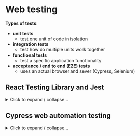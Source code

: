 # Web testing

**Types of tests**:

- **unit tests**
  - test one unit of code in isolation
- **integration tests**
  - test how do multiple units work together
- **functional tests**
  - test a specific application functionality
- **acceptance / end to end (E2E) tests**
  - uses an actual browser and sever (Cypress, Selenium)

## React Testing Library and Jest

<details>
<summary>Click to expand / collapse...</summary>
<hr />

### Basics

<details>
<summary>Click to expand / collapse...</summary>
<hr />

#### React Testing Library vs Jest

- **React Testing Library** provides the virtual DOM and utilities for tests
  - things like:
    - rendering components into the virtual DOM
    - searching the virtual DOM
    - interacting with the virtual DOM
    - it needs a test runner for finding and running tests and also making assertions
- **Jest** is a test runner which:
  - finds tests
  - runs tests
  - determines whether tests pass or fail
  - has the option to be ran in watch mode

#### Jest

- uses a global **`test`** method with 2 arguments:

  - a string description (test name)
  - test function - which passes if there are no errors

- we can also use the `describe` method to group multiple tests

- **assertions**:
  - example: `expect(linkElement).toBeInTheDocument()`
    - `expect` - Jest global, starts the assertion, takes in the argument
    - `toBeInTheDocument`, `toBe`, `toHaveLength`... - types of matchers

**jest-dom**:

- comes with `create-react-app`
- configured in the `setupTests.js` file, [here](./jest-and-react-testing-library-tutorial/1_color_button/src/setupTests.js)
- allows us to use DOM-based matchers
- their docs can be found **[here](https://github.com/testing-library/jest-dom)**

#### React testing library

Accessibility - **[which query should I use?](https://testing-library.com/docs/queries/about/#priority)**

- when using `getByRole`, which is the most preferred query type (because of screen reader support), **[these docs](https://www.w3.org/TR/wai-aria/#role_definitions)** should be useful.

- if we accidentally write the wrong role testing library will complain and will tell us the available role
- the preferred testing philosophy of _React testing library_ is to write functional tests

#### When to write unit tests

- if we have a function that is used by several components
- if the function logic is to difficult to test via functional tests
- if there are too many edge cases for the result of the function
- if we want to be able to determine what caused functional tests to fail (because funtional tests are higher level)

#### Test examples

- examples can be found [here](./jest-and-react-testing-library-tutorial/1_color_button/src/App.test.js)

</details>

### ESLint and Prettier with Testing Library

<details>
<summary>Click to expand / collapse...</summary>
<hr />

- ESLint - popular static linter for JavaScript
  - there are plugins for testing library and jest-dom
- Prettier - automatically formats the code

- Github pages for eslint plugins:

  - [testing-library](https://github.com/testing-library/eslint-plugin-testing-library)
  - [jest-dom](https://github.com/testing-library/eslint-plugin-jest-dom)

- Preferred rules and plugins from the author: [here](https://github.com/bonnie/bonniedotdev/blob/master/client/.eslintrc.json)

- basic example in our project:

  - [eslint](./jest-and-react-testing-library-tutorial/1_color_button/.vscode/settings.json)
  - [prettier, vscode settings](./jest-and-react-testing-library-tutorial/1_color_button/.vscode/settings.json)

- setup steps:
  - `npm install eslint-plugin-testing-library eslint-plugin-jest-dom`
  - remove `eslintConfig` from `package.json`
  - create `.eslintrc.json` and add standard config
  - add `.eslintcache` and `.vscode` to `.gitignore`
  - create `.vscode/settings.json` and add standard config
  - test that it works

</details>

### User event testing

<details>
<summary>Click to expand / collapse...</summary>
<hr />

Different user event methods (other than `fireEvent`) can be found in the **[docs](https://github.com/testing-library/user-event)**

</details>

### Screen query methods

<details>
<summary>Click to expand / collapse...</summary>
<hr />

The structure of testing library query methods is the following: `command[All]ByQueryType`

- **command**

  - `get` - expect element to be in the DOM
  - `query` - expect element _not_ to be in the DOM
  - `find` - expect element to appear async

- **[All]**

  - if we exclude this option then we are expecting only one match
  - if we include it we are expecting an array of matches

- **QueryType**

  - `Role` - most preferred
  - `AltText` - images
  - `Text` - display elements
  - Form elements:
    - `PlaceholderText`
    - `LabelText`
    - `DisplayValue`

- `screen` query documentation links:
  - [Queries](https://testing-library.com/docs/queries/about)
  - [Cheatsheet](https://testing-library.com/docs/react-testing-library/cheatsheet/)
  - [Which query to use?](https://testing-library.com/docs/queries/about/#priority)

**Not wrapped in act(...) warning:**

- this means that React updated some element after the test was finished
- **don't follow the advice** to wrap the function in `act(...)`
  - testing library already does this for us
- the same often happens if we have an error that we are updating state on an unmounted component
- to remedy this error we need to:
  - determine what changes after the test is over (async)
  - account for the change in test by:
    - awaiting the change
    - asserting on it
    - example can be found in this **[file](./jest-and-react-testing-library-tutorial/2_sundaes_on_demand/client/src/summary/test/SummaryForm.test.jsx)**
- almost always when we are using some async function we need to use `await findBy` in
- the same

</details>

### Mocking server responses with Mock Service Worker

<details>
<summary>Click to expand / collapse...</summary>
<hr />

**Mock Service Worker:**

- **[docs](https://mswjs.io/docs/)**
- purpose:
  - intercept network calls and return specified responses
  - prevent network calls during tests
  - set up test conditions using server response
- setup:

  - `npm install msw`
  - create handlers (mocking conditions) - **[example](./jest-and-react-testing-library-tutorial/2_sundaes_on_demand/client/src/mocks/handlers.js)**
  - create test server:
    - **[docs](https://mswjs.io/docs/getting-started/integrate/node)**
    - **[example](./jest-and-react-testing-library-tutorial/2_sundaes_on_demand/client/src/mocks/server.js)**
  - make sure test server listens during all tests
    - reset the handler after each test
    - **[example](jest-and-react-testing-library-tutorial/2_sundaes_on_demand/client/src/setupTests.js)**

- we can mock either REST or GraphQL requests
- we do it using a syntax like this:

  ```javascript
  rest.get("http:localhost:3030/scoops", (res, res, ctx) => {});
  ```

  - the `rest` part defines the handler type (`rest` or `graphql`)
  - `get` is the HTTP method to mock
  - the first parameter is the full URL to mock
  - the second parameter is a response resolver function (`req` is the request object, `res` is a function to create response, `ctx` is a utility to build the reponse)
  - [example in project](./jest-and-react-testing-library-tutorial/2_sundaes_on_demand/client/src/pages/entry/tests/Options.test.jsx)

- example of mocking an error response: [here](./jest-and-react-testing-library-tutorial/2_sundaes_on_demand/client/src/pages/entry/tests/OrderEntry.test.jsx)

**Bonus - passing Jest Mocks as props:**

- it is done using a jest mock function, `jest.fn()`
- it's merely a placeholder to avoid errors, it does not do anything
- [examples](./jest-and-react-testing-library-tutorial/2_sundaes_on_demand/client/src/pages/entry/tests/OrderEntry.test.jsx)

</details>

### Testing components wrapped in a provider (context or a store)

<details>
<summary>Click to expand / collapse...</summary>
<hr />

To add context to the test setup we need to add a `wrapper` option to our `render` function from testing library. The wrapper can be a React Context provider, a Redux provider, a MobX store etc. Here we created a custom render method so that we can have the wrapper by default.

- **[example](./jest-and-react-testing-library-tutorial/2_sundaes_on_demand/client/src/test-utils/testing-library-utils.jsx)**

</details>

### Debugging tips

<details>
<summary>Click to expand / collapse...</summary>
<hr />

- `screen.debug()` method can be used to print out the state of the DOM at a given point in the test
- when something is asynchronous use `await findBy*`, when we expect something to be present use `getBy`, when we expect it not to be present use `queryBy`
- don't be intimidated by the amount of error text

</details>

### Standard questions one needs to ask himself before writing tests

<details>
<summary>Click to expand / collapse...</summary>
<hr />

1. What to render?
   - What's the smallest possible component that encompasses test use cases?
2. Do we need to pass any props?
3. Do we need to wrap the component in a provider (context or store)?
   - Does the provider get used?
   - Is it alreadz wrapped within the component?
4. Where should the tests go?
   - Which file?
5. What to test?
   - what's the behavior that needs testing?
6. How to test?
   - what queries and events?
   - do we need to await, is there anything async going on?

- a nice **[article](https://kentcdodds.com/blog/common-mistakes-with-react-testing-library)** describing some common mistakes when working with React Testing library

</details>

</details>

## Cypress web automation testing

<details>
<summary>Click to expand / collapse...</summary>
<hr />

**[Cypress docs](https://www.cypress.io/)**

### Cypress vs Selenium

<details>
<summary>Click to expand / collapse...</summary>
<hr />

**Cypress pros:**

- complete framework (all dependencies installed out of the box)
- very fast (because it runs natively in the browser using JavaScript)
- more stable
- test and mock APIs
- don't need test environment

**Cypress cons:**

- no IE and Safari support
- asynchronous code
- no mobile, but mobile view
- single domain and single tab
- not friendly with iFrames

</details>

### Setting up the deveopment environment

<details>
<summary>Click to expand / collapse...</summary>
<hr />

- installing Cypress: `npm install cypress --save-dev`
- opening Cypress runner: `npx cypress open`

  - by default this command creates a basic file structure and some tests which can be run
  - the `cypress` folder at the root of our project is created
    - it containts the following: - `fixtures` - `integration` - `plugins` - `support` - it contains the `index.js` file, which is the entry point for our tests - it also contains `commands.js` which is a place for us to define all common functions which will be used in our tests (e.g. a login function)
  - the `plugins` folder contains a file in which we can include some additional functionalities (plugins) which will be added to our cypress installation
  - the `integration` folder contains all of our tests
  - the `fixtures` folder contains all of our additional test data such as mocks
  - there is also a `cypress.json` folder, created at the root of our project, which is a default configuration file for cypress

- Cypress configuration:
  - **[docs](https://docs.cypress.io/guides/references/configuration)**
  - **[example](./cypress-tutorial/1_basics/cypress.json)**
  - **[example project 1 - Github](https://github.com/Postavshik/ngx-cypress-test)**
  - **[example project 2 - Github](https://github.com/gothinkster/angular-realworld-example-app)**

</details>

### Interaction with web elements

<details>
<summary>Click to expand / collapse...</summary>
<hr />

All code examples can be found **[here](./cypress-tutorial/1_basics/cypress/integration/firstTest.spec.js)**

#### Basic DOM (Document Object Model) terminology:

It's important to understand the difference between the following:

- html element names (tags)
- html attribute names (`class` and `id` are also attribute names)
- html attribute values
- text values
- parent elements, child elements, sibling elements

#### Tests structure

- all tests need to start either with the `describe` or the `context` function (they are the same, it just comes down to syntactic preference) - they create a kind of container for singular tests
- singular tests are written using the `it` or `test` functions
- we can have multiple describes in the same file, also we can nest them (useful if we are using for example a `beforeEach`)
- **[example](./cypress-tutorial/1_basics/cypress/integration/firstTest.spec.js)**
- **a big help** is also adding this line: `/// <reference types="cypress" />` to the top of the file which uses cypress - it tells our IDE to help us with autocompleting test code

#### Types of locators

- Cypress is using the jQuery selector engine
- find element by tag name: `cy.get('input')`
- find element by id: `cy.get('#inputEmail1')`
- find element by class name: `cy.get('.input-full-width')`
- find element by attribute name: `cy.get('[placeholder]')`
- find element by attribute name and value: `cy.get('[placeholder="Email"]')`
- find element by class value (note that we need to provide all class values in order for this to work - if we omit one it won't work correctly): `cy.get('[class="input-full-width size-medium shape-rectangle"]')`
- by multiple elements (tag name and attribute with value): `cy.get('input[placeholder="Email"]')`
- by multiple elements (two different attributes): `cy.get('[placeholder="Email"][type="email"]')`
- by multiple elements (tag name, attribute with value, ID and class name): `cy.get('input[placeholder="Email"]#inputEmail1.input-full-width')`
- the most recommended way by Cypress (by creating our own attributes): `cy.get('[data-cy="imputEmail1"]')`

- to run the application we need to execture: `cy.visit('/')` (because we specified the baseUrl in the config [here](./cypress-tutorial/cypress.json) it is enough just to specify a `/` for the path)
- after that we navigate to the screen which contains our element
- **[example](./cypress-tutorial/1_basics/cypress/integration/firstTest.spec.js)**

#### Finding web elements

As stated above, the best way to select web elements in Cypress is to add custom attributes to them because that is completely in our control. Other than selecting by attribute and using `cy.get()` we can use `cy.contains()`.

**Examples**:

`cy.contains('Sign in')` => finds the first element that matches the content
`cy.contains('[status="warning"]', 'Sign in')` => finding by attribute and content

```javascript
cy.get("#inputEmail3").parents("form").find("button").should("contain", "Sign in");
```

- traversing through the DOM, notice that we need to use the `find` method in this case, `get` won't work correctly
- **`find` method** is used only to find child elements inside parent elements
- **`get`** on the other hand searches for elements in the entire DOM
- **`parents`** is used to find parent elements relative to the currently selected element

```javascript
cy.get("#inputEmail3")
  .parents("form")
  .find("button")
  .should("contain", "Sign in")
  .parents("form")
  .find("nb-checkbox")
  .click();
```

- chaining events example

`cy.contains('nb-card', 'Horizontal form').find('[type="email"]')` => shorthand, here we are looking for an `nb-card` element which contains the text `Horizontal form` (even though the text is located inside its child, `nb-card-header`, element), and then once we have the card we are using the `find` method to locate the child element with attribute value `type="email"` which is an input located inside the `nb-card-body` element

- **[example](./cypress-tutorial/1_basics/cypress/integration/firstTest.spec.js)**

#### Saving the subject of a command, then and wrap methods

Cypress is asyncronous and saving variables doesn't work as you'd expect. Basically we need to use promises and the `then` function to save variables, and wrap the promise with the `wrap` function if we want to use Cypress methods on them.

Example (wrong):

```javascript
// SELENIUM - WEIRD ERRORS BECAUSE CYPRESS IS ASYNC AND SAVING VARIABLES LIKE THIS DOESN'T WORK
const firstForm = cy.contains("nb-card", "Using the Grid");
const secondForm = cy.contains("nb-card", "Basic form");

firstForm.find('[for="inputEmail1"]').should("contain", "Email");
firstForm.find('[for="inputPassword2"]').should("contain", "Password");

secondForm.find('[for="exampleInputEmail1"]').should("contain", "Email");
secondForm.find('[for="exampleInputPassword1"]').should("contain", "Password");
```

Example (correct):

```javascript
// CYPRESS - note that inside the then block we can't use cypress find and assert methods, but rather those are jQuery and Chai methods of the same name
// if we want to be using the cypress methods we need to wrap the promise inside of the wrap methdd
cy.contains("nb-card", "Using the Grid").then((firstForm) => {
  const emailLabelFirst = firstForm.find('[for="inputEmail1"]').text();
  const passwordLabelFirst = firstForm.find('[for="inputPassword2"]').text();

  expect(emailLabelFirst).to.equal("Email");
  expect(passwordLabelFirst).to.equal("Password");

  // a more complex example where we are asyncronously getting stuff inside then
  // CHECK - we can probably chain then statemens since we are working with promises
  cy.contains("nb-card", "Basic form").then((secondForm) => {
    const passwordLabelSecond = secondForm.find('[for="exampleInputPassword1"]').text();
    expect(passwordLabelFirst).to.equal(passwordLabelSecond);

    // USING THE WRAP FUNCTION
    cy.wrap(secondForm).find('[for="exampleInputPassword1"]').should("contain", "Password");
  });
});
```

#### Invoke command

Previous approaches:

```javascript
// Approach 1
cy.get("[for=exampleInputEmail1]").should("contain", "Email address");

// Approach 2
cy.get("[for=exampleInputEmail1]").then((label) => {
  expect(label.text()).to.equal("Email address");
});
```

Invoke command examples for extracting some info:

```javascript
// Approach 3 - INVOKE COMMAND
cy.get("[for=exampleInputEmail1]")
  .invoke("text")
  .then((text) => {
    expect(text).to.equal("Email address");
  });

cy.contains("nb-card", "Basic form")
  .find("nb-checkbox")
  .click()
  .find(".custom-checkbox")
  .invoke("attr", "class")
  // .should("contain", "checked");
  .then((classValue) => {
    expect(classValue).to.contain("checked");
  });
```

Invoke command example for asserting properties:

```javascript
// assert property using invoke
cy.contains("nb-card", "Common Datepicker")
  .find("input")
  .then((input) => {
    cy.wrap(input).click();
    cy.get("nb-calendar-day-picker").contains("17").click();
    cy.wrap(input).invoke("prop", "value").should("contain", "17");
  });
```

#### Checkboxes and radio buttons

Cypress uses a special command to work with these elements => `check`.

**Radio buttons:**

```javascript
// radio button
cy.contains("nb-card", "Using the Grid")
  .find("[type=radio]")
  .then((radioButtons) => {
    // here we need to pass the force: true flag because the input element is actually hidden in the DOM (whole story with styling checkboxes)
    // since we have 3 radio buttons selected here we can decide which one we are talking about by using the .first() method or specifying the index with .eq(1)
    cy.wrap(radioButtons).first().check({ force: true }).should("be.checked");
    cy.wrap(radioButtons).eq(1).check({ force: true });
    cy.wrap(radioButtons).first().should("not.be.checked");
    cy.wrap(radioButtons).eq(2).should("be.disabled");
  });
```

**Checkboxes:**

```javascript
// checkboxes, here we selected 3 checboxes and checked them all (if it is already checked it stays checked)
// check is used only for checkboxes and radio buttons, where as click is universal (click will work as a toggle for them)
cy.get('[type="checkbox"]').check({ force: true });
cy.get('[type="checkbox"]').eq(0).check({ force: true });
cy.get('[type="checkbox"]').eq(0).click({ force: true });
```

#### Lists and dropdowns:

```javascript
cy.get("nav nb-select").then((dropdown) => {
  cy.wrap(dropdown).click();

  // by using the Cypress .each method we can loop through different list options
  cy.get(".options-list nb-option").each((listItem, index) => {
    const itemText = listItem.text().trim();
    const colors = {
      Light: "rgb(255, 255, 255)",
      Dark: "rgb(34, 43, 69)",
      Cosmic: "rgb(50, 50, 89)",
      Corporate: "rgb(255, 255, 255)",
    };

    // note that we have to use .click() if our dropdown is not defined within the <select></select> tags
    // if it was we could've used the .select() method
    cy.wrap(listItem).click();
    cy.wrap(dropdown).should("contain", itemText);
    cy.get("nb-layout-header nav").should("have.css", "background-color", colors[itemText]);

    if (index < 3) {
      cy.wrap(dropdown).click();
    }
  });
});
```

#### Web tables

```javascript
it.only("web tables", () => {
  // getting to the appropriate view
  cy.visit("/");
  cy.contains("Tables & Data").click();
  cy.contains("Smart Table").click();

  // web tables
  // edit functionality
  cy.get("tbody")
    .contains("tr", "Larry")
    .then((tableRow) => {
      cy.wrap(tableRow).find(".nb-edit").click();
      cy.wrap(tableRow).find('[placeholder="Age"]').clear().type("25");
      cy.wrap(tableRow).find(".nb-checkmark").click();
      // because there were no unique identifiers for the column we were looking for, we found it by index here
      cy.wrap(tableRow).find("td").eq(6).should("contain", "25");
    });

  // adding functionality
  cy.get("thead").find(".nb-plus").click();
  // because there were no unique identifiers for the row we were looking for, we found it by index here
  cy.get("thead")
    .find("tr")
    .eq(2)
    .then((tableRow) => {
      cy.wrap(tableRow).find('[placeholder="First Name"]').type("Niko");
      cy.wrap(tableRow).find('[placeholder="Last Name"]').type("Gril");
      cy.wrap(tableRow).find(".nb-checkmark").click();
    });

  cy.get("tbody tr")
    .first()
    .find("td")
    .then((tableColumns) => {
      cy.wrap(tableColumns).eq(2).should("contain", "Niko");
      cy.wrap(tableColumns).eq(3).should("contain", "Gril");
    });

  // search functionality
  const age = [20, 30, 40, 200];

  cy.wrap(age).each((age) => {
    cy.get('thead [placeholder="Age"]').clear().type(age);
    // here we need to wait a bit for filtering to be applied
    cy.wait(500);
    cy.get("tbody tr").each((tableRow) => {
      if (age === 200) {
        cy.wrap(tableRow).should("contain", "No data found");
      } else {
        cy.wrap(tableRow).find("td").eq(6).should("contain", age);
      }
    });
  });
});
```

#### Web date pickers

```javascript
it.only("date pickers", () => {
  // getting to the appropriate view
  cy.visit("/");
  cy.contains("Forms").click();
  cy.contains("Datepicker").click();

  // working with dates
  cy.contains("nb-card", "Common Datepicker")
    .find("input")
    .then((input) => {
      cy.wrap(input).click();
      const dateAssert = selectDayFromCurrent(5);
      cy.wrap(input).invoke("prop", "value").should("contain", dateAssert);
    });

  // helper function for selecting the date
  function selectDayFromCurrent(daysFromCurrent) {
    let date = new Date();
    date.setDate(date.getDate() + daysFromCurrent);
    let futureDay = date.getDate();
    let futureMonth = date.toLocaleString("default", { month: "short" });
    let dateAssert = `${futureMonth} ${futureDay}, ${date.getFullYear()}`;

    cy.get("nb-calendar-navigation")
      .invoke("attr", "ng-reflect-date")
      .then((dateAttribute) => {
        if (!dateAttribute.includes(futureMonth)) {
          cy.get('[data-name="chevron-right"]').click();
          // here we are recursively calling this function, effectively calling a while loop
          selectDayFromCurrent(daysFromCurrent);
        } else {
          cy.get('nb-calendar-day-picker [class="day-cell ng-star-inserted"]').contains(futureDay).click();
        }
      });

    return dateAssert;
  }
});
```

#### Popups, tooltips, dialog boxes

```javascript
it("tooltip", () => {
  // getting to the appropriate view
  cy.visit("/");
  cy.contains("Modal & Overlays").click();
  cy.contains("Tooltip").click();

  cy.contains("nb-card", "Colored Tooltips").contains("Default").click();
  cy.get("nb-tooltip").should("contain", "This is a tooltip");
});

it("browser window popup", () => {
  // getting to the appropriate view
  cy.visit("/");
  cy.contains("Tables & Data").click();
  cy.contains("Smart Table").click();

  // browser window popup - tricky because it's not part of our window, and cuz Cypress confirms it automatically
  cy.get("tbody tr").first().find(".nb-trash").click();

  // this is a workaround with which we can confirm that the on confirm popup was present with a given text
  const stub = cy.stub();
  cy.on("window:confirm", stub);
  cy.get("tbody tr")
    .first()
    .find(".nb-trash")
    .click()
    .then(() => {
      expect(stub.getCall(0)).to.be.calledWith("Are you sure you want to delete?");
    });

  // if we don't want cypress to automatically confirm the dialog box (popup)
  cy.get("tbody tr").first().find(".nb-trash").click();
  cy.on("window:confirm", (confirm) => false);
});
```

#### Cypress assertions

Cypress is using Chai assertions. More can be found in **[docs](https://docs.cypress.io/guides/references/assertions#BDD-Assertions)**. Note that some of these are much better and more type safe than the ones found in our code examples, which means that they should be the ones to be used in the future.

</details>

### Page object design pattern

<details>
<summary>Click to expand / collapse...</summary>
<hr />

If there are some actions that are repeting for each test we can put them inside the `beforeEach()` hook, **[example](./cypress-tutorial/1_basics/cypress/integration/testWithPageObjects.js)**.
In the linked example we can also see how clean it is to navigate between different pages if that logic is extracted to a helper like **[this](./cypress-tutorial/1_basics/cypress/support/page_objects/navigationPage.js)** (notice that it is placed in the `support` folder).

All of this is an example of the **page object pattern**. Notice how much more readable **[these tests](./cypress-tutorial/1_basics/cypress/integration/testWithPageObjects.js)** are in comparison to the **[first approach](./cypress-tutorial/1_basics/cypress/integration/firstTest.spec.js)** we had.

**BONUS - custom commands:**

Custom commands are defined within the `commands.js` file within the `support` folder, **[here](./cypress-tutorial/1_basics/cypress/support/commands.js)**. They are reusable pieces of code which can be used across different test files. More info can be found in **[Cypress docs](https://docs.cypress.io/api/cypress-api/custom-commands)**.

</details>

### Working with APIs

<details>
<summary>Click to expand / collapse...</summary>
<hr />

#### API listening and interception

- listening is done by using the `cy.intercept()` method
  - there are also a couple of deprecated methods used in previous versions of Cypress (<6) like: `cy.route`, `cy.route2` and `cy.server` which can be rewritten to use the new method, **[example](./cypress-tutorial/2_working_with_APIs/cypress/integration/firstTest.spec.js)**
  - basically here we are listening on the request using Cypress and then asserting the request and response
    - the steps to achieve this include:
      - initializing the server with `cy.server()` command
      - listening on the requests using the `cy.route` in combination with Cypress aliases
      - interacting with web elements to achieve our use case
      - waiting on the server response by using `cy.wait()` and passing the alias name prefixed with `@` to it
      - getting the alias by name (xhr request) and asserting what we need from it

```javascript
it("verify correct request and response - listening example", () => {
  // creating the server and listening to requests (the old way)

  // OLD WAY
  // cy.server();
  // cy.route("POST", "**/articles").as("postArticles"); // here we are providing the name of the alias

  // NEW WAY
  cy.intercept("POST", "**/articles").as("postArticles"); // here we are providing the name of the alias

  // use case
  cy.contains("New Article").click();
  cy.get('[formcontrolname="title"]').type("This is the title");
  cy.get('[formcontrolname="description"]').type("This is the article description");
  cy.get('[formcontrolname="body"]').type("This is the article body");
  cy.contains("Publish Article").click();

  // await and assert
  cy.wait("@postArticles"); // here we are using the alias
  cy.get("@postArticles").then((xhr) => {
    //   expect(xhr.status).to.equal(200); OLD
    expect(xhr.response.statusCode).to.equal(200);
    expect(xhr.request.body.article.body).to.equal("This is the article body");
    expect(xhr.response.body.article.description).to.equal("This is the article description");
  });
});
```

#### API mocking

- the best place to keep JSON files for mock responses is the fixtures folder, **[here](cypress-tutorial/2_working_with_APIs/cypress/fixtures/tags.json)**
- mocks are created by providing the third argument to the `cy.route` method - it can be a file from fixtures or a normal JSON string

```javascript
it("verify global feed likes count - another mocking example", () => {
  // OLD WAY
  // example of directly providing the mock JSON object
  // cy.route("GET", "**/articles/feed*", '{"articles":[],"articlesCount":0}');
  // example of providing the mock JSON object through a separate file
  // cy.route("GET", "**/articles*", "fixture:articles.json");

  // NEW WAY
  // example of directly providing the mock JSON object
  // notice that here we provide an object for the stub response (instead of a string like in the old way)
  cy.intercept("GET", "**/articles/feed*", {
    articles: [],
    articlesCount: 0,
  });
  // example of providing the mock JSON object through a separate file
  // notice the still retarded, but a bit less syntax for providing the file
  cy.intercept("GET", "**/articles*", { fixture: "articles.json" });

  cy.contains("Global Feed").click();

  cy.get("app-article-list button").then((listOfButtons) => {
    expect(listOfButtons[0]).to.contain("1");
    expect(listOfButtons[1]).to.contain("5");
  });

  // getting the file from the fixtures folder example
  cy.fixture("articles").then((file) => {
    const articleLink = file.articles[1].slug;
    // OLD WAY
    // cy.route("POST", `**/articles/${articleLink}/favorite`, file);
    cy.intercept("POST", `**/articles/${articleLink}/favorite`, file);
  });

  cy.get("app-article-list button").eq(1).click().should("contain", 6);
});
```

### Other `cy.intercept` features:

**[Cypress docs](https://docs.cypress.io/api/commands/intercept)**

- we can provide request matchers and router handlers as the arguments (much more info in docs)

```javascript
// simple example of request matcher (first argument), and router handler (second argument)
cy.intercept({ method: "Get", path: "tags" }, { fixture: "tags.json" });
```

- we can intercept requests:

```javascript
it.only("intercepting requests example", () => {
  // intercepting requests
  // NOTICE THAT THE FINAL VALUE OF THE DESCRIPTION WON'T BE WHAT WE TYPED, BUT THAT THE VALUE WAS MODIFIED WHEN THE REQUEST WAS INTERCEPTED
  // cy.intercept("POST", "**/articles", (req) => {
  //   req.body.article.description = "This is an intercepted description value";
  // }).as("postArticles");

  // intercepting and modyfing the response
  // NOTICE THAT THE FINAL VALUE OF THE BODY WON'T BE WHAT WE TYPED, BUT THAT THE VALUE WAS MODIFIED WHEN THE RESPONSE WAS INTERCEPTED
  cy.intercept("POST", "**/articles", (req) => {
    req.reply((res) => {
      expect(res.body.article.body).to.equal("This is the article body");
      res.body.article.body = "This is an intercepted response body value";
    });
  }).as("postArticles");

  // use case
  cy.contains("New Article").click();
  cy.get('[formcontrolname="title"]').type("This is the title");
  cy.get('[formcontrolname="description"]').type("This is the article description");
  cy.get('[formcontrolname="body"]').type("This is the article body");
  cy.contains("Publish Article").click();

  // await and assert
  cy.wait("@postArticles"); // here we are using the alias
  cy.get("@postArticles").then((xhr) => {
    //   expect(xhr.status).to.equal(200); OLD
    expect(xhr.response.statusCode).to.equal(200);

    //   // asserting request description (intercepted value)
    //   expect(xhr.request.body.article.description).to.equal(
    //     "This is an intercepted description value"
    //   );

    // asserting request body
    expect(xhr.request.body.article.body).to.equal("This is the article body");
    // asserting response body (intercepted value)
    expect(xhr.response.body.article.body).to.equal("This is an intercepted response body value");
  });
});
```

</details>

</details>
